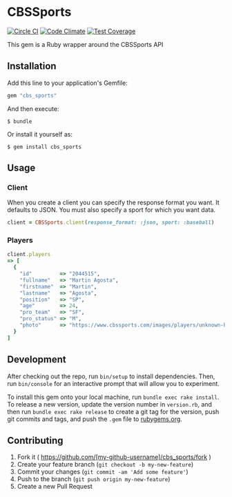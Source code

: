# CBSSports
[![Circle CI](https://circleci.com/gh/mikeastock/cbs_sports/tree/master.svg?style=svg)](https://circleci.com/gh/mikeastock/cbs_sports/tree/master)
[![Code Climate](https://codeclimate.com/github/mikeastock/cbs_sports/badges/gpa.svg)](https://codeclimate.com/github/mikeastock/cbs_sports)
[![Test Coverage](https://codeclimate.com/github/mikeastock/cbs_sports/badges/coverage.svg)](https://codeclimate.com/github/mikeastock/cbs_sports/coverage)

This gem is a Ruby wrapper around the CBSSports API

## Installation

Add this line to your application's Gemfile:

```ruby
gem "cbs_sports"
```

And then execute:

    $ bundle

Or install it yourself as:

    $ gem install cbs_sports

## Usage

### Client

When you create a client you can specify the response format you want. It defaults to JSON. You must also specify a sport for which you want data.
```ruby
client = CBSSports.client(response_format: :json, sport: :baseball)
```

### Players
```ruby
client.players
=> [
  {
    "id"         => "2044515",
    "fullname"   => "Martin Agosta",
    "firstname"  => "Martin",
    "lastname"   => "Agosta",
    "position"   => "SP",
    "age"        => 24,
    "pro_team"   => "SF",
    "pro_status" => "M",
    "photo"      => "https://www.cbssports.com/images/players/unknown-hat-170x170.png"
  }
]
```

## Development

After checking out the repo, run `bin/setup` to install dependencies. Then, run `bin/console` for an interactive prompt that will allow you to experiment.

To install this gem onto your local machine, run `bundle exec rake install`. To release a new version, update the version number in `version.rb`, and then run `bundle exec rake release` to create a git tag for the version, push git commits and tags, and push the `.gem` file to [rubygems.org](https://rubygems.org).

## Contributing

1. Fork it ( https://github.com/[my-github-username]/cbs_sports/fork )
2. Create your feature branch (`git checkout -b my-new-feature`)
3. Commit your changes (`git commit -am 'Add some feature'`)
4. Push to the branch (`git push origin my-new-feature`)
5. Create a new Pull Request
